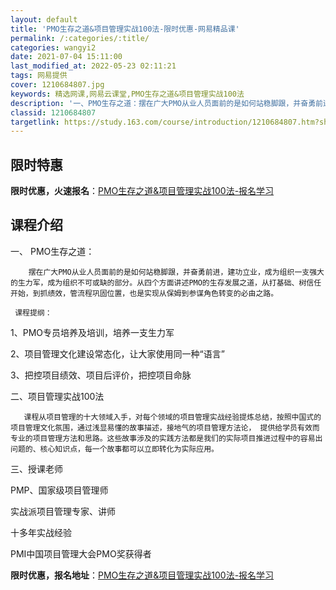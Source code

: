 ```yaml
---
layout: default
title: 'PMO生存之道&项目管理实战100法-限时优惠-网易精品课'
permalink: /:categories/:title/
categories: wangyi2
date: 2021-07-04 15:11:00
last_modified_at: 2022-05-23 02:11:21
tags: 网易提供
cover: 1210684807.jpg
keywords: 精选网课,网易云课堂,PMO生存之道&项目管理实战100法
description: '一、PMO生存之道：摆在广大PMO从业人员面前的是如何站稳脚跟，并奋勇前进，建功立业，成为组织一支强大的生力军，成为组织'
classid: 1210684807
targetlink: https://study.163.com/course/introduction/1210684807.htm?share=1&shareId=1025206652&utm_campaign=share&utm_medium=iphoneShare&utm_source=&utm_u=1025206652
---
```


## 限时特惠

**限时优惠，火速报名**：[PMO生存之道&项目管理实战100法-报名学习](https://study.163.com/course/introduction/1210684807.htm?share=1&shareId=1025206652&utm_campaign=share&utm_medium=iphoneShare&utm_source=&utm_u=1025206652)

## 课程介绍

一、 PMO生存之道：

        摆在广大PMO从业人员面前的是如何站稳脚跟，并奋勇前进，建功立业，成为组织一支强大的生力军，成为组织不可或缺的部分。从四个方面讲述PMO的生存发展之道，从打基础、树信任开始，到抓绩效，管流程巩固位置，也是实现从保姆到参谋角色转变的必由之路。

     课程提纲：

1、PMO专员培养及培训，培养一支生力军

2、项目管理文化建设常态化，让大家使用同一种“语言”

3、把控项目绩效、项目后评价，把控项目命脉

二、项目管理实战100法

       课程从项目管理的十大领域入手，对每个领域的项目管理实战经验提炼总结，按照中国式的项目管理文化氛围，通过浅显易懂的故事描述，接地气的项目管理方法论， 提供给学员有效而专业的项目管理方法和思路。这些故事涉及的实践方法都是我们的实际项目推进过程中的容易出问题的、核心知识点，每一个故事都可以立即转化为实际应用。



三、授课老师

PMP、国家级项目管理师

实战派项目管理专家、讲师

十多年实战经验

PMI中国项目管理大会PMO奖获得者

**限时优惠，报名地址**：[PMO生存之道&项目管理实战100法-报名学习](https://study.163.com/course/introduction/1210684807.htm?share=1&shareId=1025206652&utm_campaign=share&utm_medium=iphoneShare&utm_source=&utm_u=1025206652)


